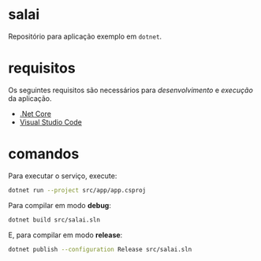 # salai

Repositório para aplicação exemplo em `dotnet`.

# requisitos

Os seguintes requisitos são necessários para _desenvolvimento_ e _execução_ da aplicação.

+ [.Net Core](https://dotnet.microsoft.com/download)
+ [Visual Studio Code](https://code.visualstudio.com/)

# comandos

Para executar o serviço, execute:

```bash
dotnet run --project src/app/app.csproj
```

Para compilar em modo **debug**:

```bash
dotnet build src/salai.sln
```

E, para compilar em modo **release**:

```bash
dotnet publish --configuration Release src/salai.sln
```
